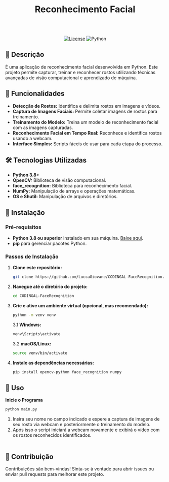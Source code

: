 <div align="center">
   <h1><b>Reconhecimento Facial</b></h1><br><br>

   <a href="" target="_blank">![License](https://img.shields.io/badge/license-MIT-blue.svg)</a>
   ![Python](https://img.shields.io/badge/Python-3.8%2B-blue.svg)

</div>


## 📖 Descrição

É uma aplicação de reconhecimento facial desenvolvida em Python. Este projeto permite capturar, treinar e reconhecer rostos utilizando técnicas avançadas de visão computacional e aprendizado de máquina.

## 🎯 Funcionalidades

- **Detecção de Rostos:** Identifica e delimita rostos em imagens e vídeos.
- **Captura de Imagens Faciais:** Permite coletar imagens de rostos para treinamento.
- **Treinamento do Modelo:** Treina um modelo de reconhecimento facial com as imagens capturadas.
- **Reconhecimento Facial em Tempo Real:** Reconhece e identifica rostos usando a webcam.
- **Interface Simples:** Scripts fáceis de usar para cada etapa do processo.

## 🛠 Tecnologias Utilizadas

- **Python 3.8+**
- **OpenCV:** Biblioteca de visão computacional.
- **face_recognition:** Biblioteca para reconhecimento facial.
- **NumPy:** Manipulação de arrays e operações matemáticas.
- **OS e Shutil:** Manipulação de arquivos e diretórios.

## 💾 Instalação

### Pré-requisitos

- **Python 3.8 ou superior** instalado em sua máquina. [Baixe aqui](https://www.python.org/downloads/).
- **pip** para gerenciar pacotes Python.

### Passos de Instalação

1. **Clone este repositório:**

   ```bash
   git clone https://github.com/LuccaGiovane/CODINGAL-FaceRecognition.git
   ```
2. **Navegue até o diretório do projeto:**
   ```bash
   cd CODINGAL-FaceRecognition
   ```
3. **Crie e ative um ambiente virtual (opcional, mas recomendado):**
   ```bash
   python -m venv venv
   ```
   3.1 **Windows:**
      ```bash
      venv\Scripts\activate
      ```
   3.2 **macOS/Linux:**
      ```bash
      source venv/bin/activate
      ```
      
4. **Instale as dependências necessárias:**
   ```bash
   pip install opencv-python face_recognition numpy
   ```

## 🚀 Uso
**Inicie o Programa**
   ```bash
   python main.py
   ```
1. Insira seu nome no campo indicado e espere a captura de imagens de seu rosto via webcam e posteriormente o treinamento do modelo.
2. Após isso o script iniciará a webcam novamente e exibirá o vídeo com os rostos reconhecidos identificados.<br><br>

## 🤝 Contribuição
Contribuições são bem-vindas! Sinta-se à vontade para abrir issues ou enviar pull requests para melhorar este projeto.
